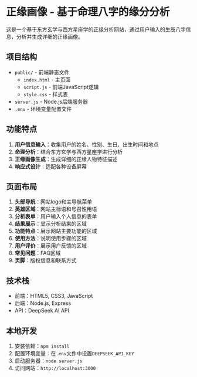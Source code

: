 # 正缘画像 - 基于命理八字的缘分分析

这是一个基于东方玄学与西方星座学的正缘分析网站，通过用户输入的生辰八字信息，分析并生成详细的正缘画像。

## 项目结构

- `public/` - 前端静态文件
  - `index.html` - 主页面
  - `script.js` - 前端JavaScript逻辑
  - `style.css` - 样式表
- `server.js` - Node.js后端服务器
- `.env` - 环境变量配置文件

## 功能特点

1. **用户信息输入**：收集用户的姓名、性别、生日、出生时间和地点
2. **命理分析**：结合东方玄学与西方星座学进行分析
3. **正缘画像生成**：生成详细的正缘人物特征描述
4. **响应式设计**：适配各种设备屏幕

## 页面布局

1. **头部导航**：网站logo和主导航菜单
2. **英雄区域**：网站主标语和号召性用语
3. **分析表单**：用户输入个人信息的表单
4. **结果展示**：显示分析结果的区域
5. **功能特点**：展示网站主要功能的区域
6. **使用方法**：说明使用步骤的区域
7. **用户评价**：展示用户反馈的区域
8. **常见问题**：FAQ区域
9. **页脚**：版权信息和联系方式

## 技术栈

- 前端：HTML5, CSS3, JavaScript
- 后端：Node.js, Express
- API：DeepSeek AI API

## 本地开发

1. 安装依赖：`npm install`
2. 配置环境变量：在`.env`文件中设置`DEEPSEEK_API_KEY`
3. 启动服务器：`node server.js`
4. 访问网站：`http://localhost:3000` 